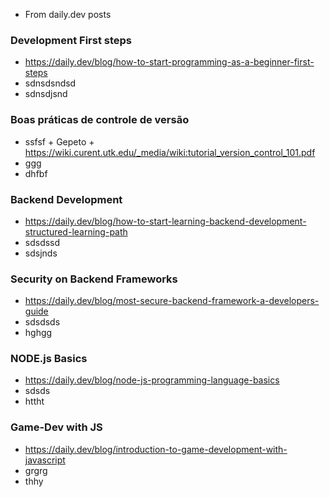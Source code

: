 - From daily.dev posts

### Development First steps
- https://daily.dev/blog/how-to-start-programming-as-a-beginner-first-steps
- sdnsdsndsd
- sdnsdjsnd

### Boas práticas de controle de versão
- ssfsf + Gepeto + https://wiki.curent.utk.edu/_media/wiki:tutorial_version_control_101.pdf
- ggg
- dhfbf

### Backend Development
- https://daily.dev/blog/how-to-start-learning-backend-development-structured-learning-path
- sdsdssd
- sdsjnds

### Security on Backend Frameworks
- https://daily.dev/blog/most-secure-backend-framework-a-developers-guide
- sdsdsds
- hghgg

### NODE.js Basics
- https://daily.dev/blog/node-js-programming-language-basics
- sdsds
- httht

### Game-Dev with JS
- https://daily.dev/blog/introduction-to-game-development-with-javascript
- grgrg
- thhy